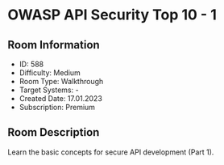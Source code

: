 ﻿# OWASP API Security Top 10 - 1

## Room Information
- ID: 588
- Difficulty: Medium
- Room Type: Walkthrough
- Target Systems: -
- Created Date: 17.01.2023
- Subscription: Premium

## Room Description
Learn the basic concepts for secure API development (Part 1).
